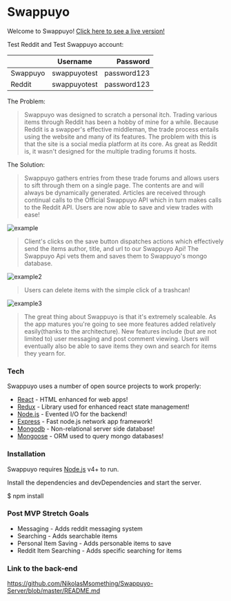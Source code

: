 # Swappuyo

Welcome to Swappuyo!
[Click here to see a live version!](https://swappuyo-client.herokuapp.com/)

Test Reddit and Test Swappuyo account:

|          |   Username   |    Password |
| -------- | :----------: | ----------: |
| Swappuyo | swappuyotest | password123 |
| Reddit   | swappuyotest | password123 |

The Problem:

> Swappuyo was designed to scratch a personal itch. Trading various items through Reddit has been a hobby of mine for a while. Because Reddit is a swapper's effective middleman, the trade process entails using the website and many of its features. The problem with this is that the site is a social media platform at its core. As great as Reddit is, it wasn't designed for the multiple trading forums it hosts.

The Solution:

> Swappuyo gathers entries from these trade forums and allows users to sift through them on a single page. The contents are and will always be dynamically generated. Articles are received through continual calls to the Official Swappuyo API which in turn makes calls to the Reddit API. Users are now able to save and view trades with ease!

![example](https://i.imgur.com/IRsGVjM.png)

> Client's clicks on the save button dispatches actions which effectively send the items author, title, and url to our Swappuyo Api! The Swappuyo Api vets them and saves them to Swappuyo's mongo database.

![example2](https://i.imgur.com/yYcLco3.png)

> Users can delete items with the simple click of a trashcan!

![example3](https://i.imgur.com/HJvOK5k.png)

> The great thing about Swappuyo is that it's extremely scaleable. As the app matures you're going to see more features added relatively easily(thanks to the architecture). New features include (but are not limited to) user messaging and post comment viewing. Users will eventually also be able to save items they own and search for items they yearn for.

### Tech

Swappuyo uses a number of open source projects to work properly:

- [React](https://reactjs.org/) - HTML enhanced for web apps!
- [Redux](https://redux.js.org/) - Library used for enhanced react state management!
- [Node.js](https://nodejs.org/en/) - Evented I/O for the backend!
- [Express](https://expressjs.com/) - Fast node.js network app framework!
- [Mongodb](https://www.mongodb.com/) - Non-relational server side database!
- [Mongoose](https://mongoosejs.com/) - ORM used to query mongo databases!

### Installation

Swappuyo requires [Node.js](https://nodejs.org/) v4+ to run.

Install the dependencies and devDependencies and start the server.

$ npm install

### Post MVP Stretch Goals

- Messaging - Adds reddit messaging system
- Searching - Adds searchable items
- Personal Item Saving - Adds personable items to save
- Reddit Item Searching - Adds specific searching for items

### Link to the back-end

https://github.com/NikolasMsomething/Swappuyo-Server/blob/master/README.md
